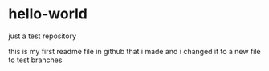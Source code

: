 # hello-world
just a test repository

this is my first readme file in github that i made and i changed it to a new file to test branches
